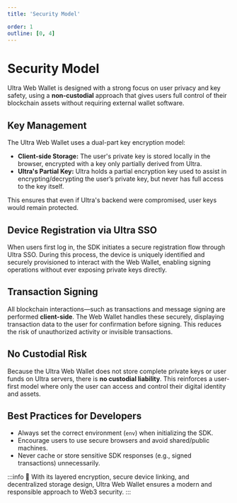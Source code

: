 ```yaml
---
title: 'Security Model'

order: 1
outline: [0, 4]
---
```


# Security Model

Ultra Web Wallet is designed with a strong focus on user privacy and key safety, using a **non-custodial** approach that gives users full control of their blockchain assets without requiring external wallet software.

## Key Management

The Ultra Web Wallet uses a dual-part key encryption model:

-   **Client-side Storage:** The user's private key is stored locally in the browser, encrypted with a key only partially derived from Ultra.
-   **Ultra's Partial Key:** Ultra holds a partial encryption key used to assist in encrypting/decrypting the user’s private key, but never has full access to the key itself.

This ensures that even if Ultra's backend were compromised, user keys would remain protected.

## Device Registration via Ultra SSO

When users first log in, the SDK initiates a secure registration flow through Ultra SSO. During this process, the device is uniquely identified and securely provisioned to interact with the Web Wallet, enabling signing operations without ever exposing private keys directly.

## Transaction Signing

All blockchain interactions—such as transactions and message signing are performed **client-side**. The Web Wallet handles these securely, displaying transaction data to the user for confirmation before signing. This reduces the risk of unauthorized activity or invisible transactions.

## No Custodial Risk

Because the Ultra Web Wallet does not store complete private keys or user funds on Ultra servers, there is **no custodial liability**. This reinforces a user-first model where only the user can access and control their digital identity and assets.

## Best Practices for Developers

-   Always set the correct environment (`env`) when initializing the SDK.
-   Encourage users to use secure browsers and avoid shared/public machines.
-   Never cache or store sensitive SDK responses (e.g., signed transactions) unnecessarily.

:::info
🔐 With its layered encryption, secure device linking, and decentralized storage design, Ultra Web Wallet ensures a modern and responsible approach to Web3 security.
:::
